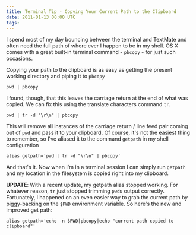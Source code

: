 ```yaml
---
title: Terminal Tip - Copying Your Current Path to the Clipboard
date: 2011-01-13 00:00 UTC
tags:
---
```


I spend most of my day bouncing between the terminal and TextMate and often need the full path of where ever I happen to be in my shell.  OS X comes with a great built-in terminal command - <code>pbcopy</code> - for just such occasions.

Copying your path to the clipboard is as easy as getting the present working directory and piping it to <code>pbcopy</code>

    pwd | pbcopy

I found, though, that this leaves the carriage return at the end of what was copied.  We can fix this using the translate characters command <code>tr</code>.

    pwd | tr -d "\r\n" | pbcopy

This will remove all instances of the carriage return / line feed pair coming out of <code>pwd</code> and pass it to your clipboard.  Of course, it's not the easiest thing to remember, so I've aliased it to the command <code>getpath</code> in my shell configuration

    alias getpath='pwd | tr -d "\r\n" | pbcopy'

And that's it.  Now when I'm in a terminal session I can simply run <code>getpath</code> and my location in the filesystem is copied right into my clipboard.

__UPDATE__: With a recent update, my getpath alias stopped working.  For whatever reason, `tr` just stopped trimming `pwd`s output correctly.  Fortunately, I happened on an even easier way to grab the current path by piggy-backing on the `$PWD` environment variable.  So here's the new and improved get path:

    alias getpath='echo -n $PWD|pbcopy|echo "current path copied to clipboard"'
